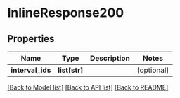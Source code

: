 # InlineResponse200

## Properties
Name | Type | Description | Notes
------------ | ------------- | ------------- | -------------
**interval_ids** | **list[str]** |  | [optional] 

[[Back to Model list]](../README.md#documentation-for-models) [[Back to API list]](../README.md#documentation-for-api-endpoints) [[Back to README]](../README.md)


